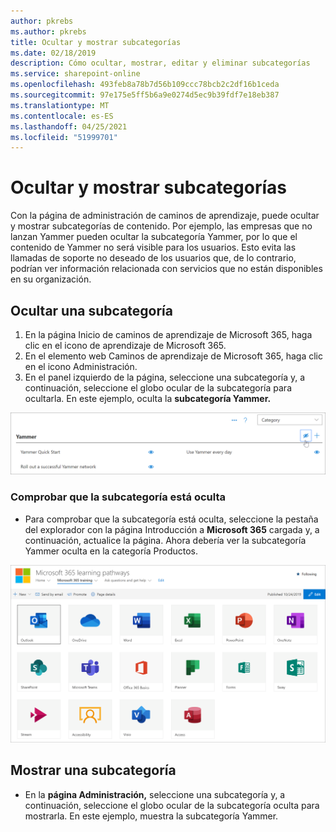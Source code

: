 ```yaml
---
author: pkrebs
ms.author: pkrebs
title: Ocultar y mostrar subcategorías
ms.date: 02/18/2019
description: Cómo ocultar, mostrar, editar y eliminar subcategorías
ms.service: sharepoint-online
ms.openlocfilehash: 493feb8a78b7d56b109ccc78bcb2c2df16b1ceda
ms.sourcegitcommit: 97e175e5ff5b6a9e0274d5ec9b39fdf7e18eb387
ms.translationtype: MT
ms.contentlocale: es-ES
ms.lasthandoff: 04/25/2021
ms.locfileid: "51999701"
---
```

# <a name="hide-and-show-subcategories"></a>Ocultar y mostrar subcategorías

Con la página de administración de caminos de aprendizaje, puede ocultar y mostrar subcategorías de contenido. Por ejemplo, las empresas que no lanzan Yammer pueden ocultar la subcategoría Yammer, por lo que el contenido de Yammer no será visible para los usuarios. Esto evita las llamadas de soporte no deseado de los usuarios que, de lo contrario, podrían ver información relacionada con servicios que no están disponibles en su organización.

## <a name="hide-a-subcategory"></a>Ocultar una subcategoría 

1. En la página Inicio de caminos de aprendizaje de Microsoft 365, haga clic en el icono de aprendizaje de Microsoft 365.
2. En el elemento web Caminos de aprendizaje de Microsoft 365, haga clic en el icono Administración. 
3. En el panel izquierdo de la página, seleccione una subcategoría y, a continuación, seleccione el globo ocular de la subcategoría para ocultarla. En este ejemplo, oculta la **subcategoría Yammer.**  

![cg-hidesubcat.png](media/cg-hidesubcat.png)

### <a name="verify-the-subcategory-is-hidden"></a>Comprobar que la subcategoría está oculta
- Para comprobar que la subcategoría está oculta, seleccione la pestaña del explorador con la página Introducción a **Microsoft 365** cargada y, a continuación, actualice la página. Ahora debería ver la subcategoría Yammer oculta en la categoría Productos. 

![cg-hidesubcatrefresh.png](media/cg-hidesubcatrefresh.png)

## <a name="unhide-a-subcategory"></a>Mostrar una subcategoría 

- En la **página Administración,** seleccione una subcategoría y, a continuación, seleccione el globo ocular de la subcategoría oculta para mostrarla. En este ejemplo, muestra la subcategoría Yammer.